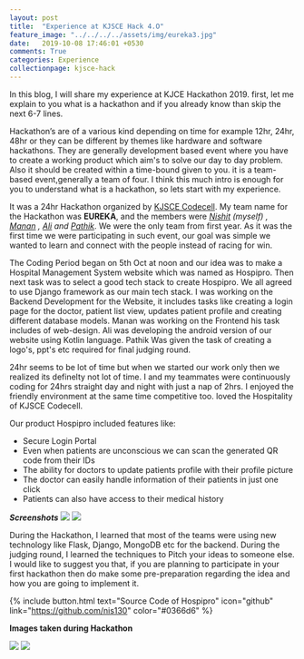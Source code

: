 ```yaml
---
layout: post
title:  "Experience at KJSCE Hack 4.O"
feature_image: "../../../../assets/img/eureka3.jpg"
date:   2019-10-08 17:46:01 +0530
comments: True
categories: Experience
collectionpage: kjsce-hack
---
```

In this blog, I will share my experience at KJCE Hackathon 2019. first, let me explain to you what is a hackathon and if you already know than skip the next 6-7 lines.

Hackathon’s are of a various kind depending on time for example 12hr, 24hr, 48hr or they can be different by themes like hardware and software hackathons. They are generally development based event where you have to create a working product which aim's to solve our day to day problem. Also it should be created within a time-bound given to you. it is a team-based event,generally a team of four. I think this much intro is enough for you to understand what is a hackathon, so lets start with my experience.

It was a 24hr Hackathon organized by [KJSCE Codecell](http://www.kjscecodecell.com). My team name for the Hackathon was **EUREKA**, and the members were *[Nishit](https://www.linkedin.com/in/nishit-patel-45a8b0136/) (myself) , [Manan](https://www.linkedin.com/in/manan-pandya-435215192/) , [Ali](https://www.linkedin.com/in/ali-solanki-2a1227192/) and [Pathik](https://www.linkedin.com/in/pathik-ghugare-4b7b60191/)*. We were the only team from first year. As it was the first time we were participating in such event, our goal was simple we wanted to learn and connect with the people instead of racing for win.

The Coding Period began on 5th Oct at noon and our idea was to make a Hospital Management System website which was named as Hospipro. Then next task was to select a good tech stack to create Hospipro. We all agreed to use Django framework as our main tech stack. I was working on the Backend Development for the Website, it includes tasks like creating a login page for the doctor, patient list view, updates patient profile and creating different database models. Manan was working on the Frontend his task includes of web-design. Ali was developing the android version of our website using Kotlin language. Pathik Was given the task of creating a logo's, ppt's etc required for final judging round.

24hr seems to be lot of time but when we started our work only then we realized its definelty not lot of time. I and my teammates were continuously coding for 24hrs straight day and night with just a nap of 2hrs. I enjoyed the friendly environment at the same time competitive too. loved the Hospitality of KJSCE Codecell.

Our product Hospipro included features like:
* Secure Login Portal
* Even when patients are unconscious we can scan the generated QR code from their IDs
* The ability for doctors to update patients profile with their profile picture
* The doctor can easily handle information of their patients in just one click
* Patients can also have access to their medical history


***Screenshots***
![](../../../../assets/img/home.png)
![](../../../../assets/img/login.png)


During the Hackathon, I learned that most of the teams were using new technology like Flask, Django, MongoDB etc for the backend. During the judging round, I learned the techniques to Pitch your ideas to someone else. I would like to suggest you that, if you are planning to participate in your first hackathon then do make some pre-preparation regarding the idea and how you are going to implement it.

{% include button.html  text="Source Code of Hospipro" icon="github" link="https://github.com/nis130" color="#0366d6" %}



**Images taken during Hackathon**

![](../../../../assets/img/feature.jpg)
![](../../../../assets/img/image2.jpeg)